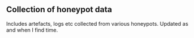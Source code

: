 ## Collection of honeypot data

Includes artefacts, logs etc collected from various honeypots. Updated as and when I find time.  
